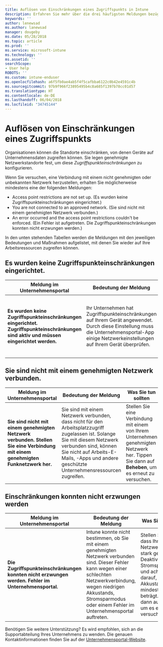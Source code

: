 ```yaml
---
title: Auflösen von Einschränkungen eines Zugriffspunkts in Intune
description: Erfahren Sie mehr über die drei häufigsten Meldungen bezüglich Intune-Einschränkungsrichtlinien für Zugriffspunkte und wie Sie diese beheben können.
keywords: ''
author: lenewsad
ms.author: lanewsad
manager: dougeby
ms.date: 05/28/2018
ms.topic: article
ms.prod: ''
ms.service: microsoft-intune
ms.technology: ''
ms.assetid: ''
searchScope:
- User help
ROBOTS: ''
ms.custom: intune-enduser
ms.openlocfilehash: a6f5fb0ae4ab5f4f5cafbba6122c0b42e4591c4b
ms.sourcegitcommit: 97b9f966f23895495b4c8a685f1397b78cc01d57
ms.translationtype: HT
ms.contentlocale: de-DE
ms.lasthandoff: 06/04/2018
ms.locfileid: "34745144"
---
```

# <a name="resolve-access-point-restrictions"></a>Auflösen von Einschränkungen eines Zugriffspunkts

Organisationen können die Standorte einschränken, von denen Geräte auf Unternehmensdaten zugreifen können.
Sie legen genehmigte Netzwerkstandorte fest, um diese *Zugriffspunkteinschränkungen* zu konfigurieren.  

Wenn Sie versuchen, eine Verbindung mit einem nicht genehmigten oder unbekannten Netzwerk herzustellen, erhalten Sie möglicherweise mindestens eine der folgenden Meldungen:

* Access point restrictions are not set up. (Es wurden keine Zugriffspunkteinschränkungen eingerichtet.)
* You are not connected to an approved network. (Sie sind nicht mit einem genehmigten Netzwerk verbunden.)
* An error occurred and the access point restrictions couldn't be enforced. (Ein Fehler ist aufgetreten. Die Zugriffspunkteinschränkungen konnten nicht erzwungen werden.)

 In den unten stehenden Tabellen werden die Meldungen mit den jeweiligen Bedeutungen und Maßnahmen aufgelistet, mit denen Sie wieder auf Ihre Arbeitsressourcen zugreifen können.

## <a name="access-point-restrictions-not-set-up"></a>Es wurden keine Zugriffspunkteinschränkungen eingerichtet.  
| Meldung im Unternehmensportal | Bedeutung der Meldung | Was Sie tun sollten                                                               
|------------------------|--------------------------|--------------------------|
| **Es wurden keine Zugriffspunkteinschränkungen eingerichtet. Zugriffspunkteinschränkungen sind aktiv und müssen eingerichtet werden.** | Ihr Unternehmen hat Zugriffspunkteinschränkungen auf Ihrem Gerät angewendet. Durch diese Einstellung muss die Unternehmensportal-App einige Netzwerkeinstellungen auf Ihrem Gerät überprüfen. | Tippen Sie auf **Resolve** (Beheben). Die Unternehmensportal-App überprüft, ob Sie mit einem vom Unternehmen genehmigten Netzwerk verbunden sind. |

## <a name="not-connected-to-an-approved-network"></a>Sie sind nicht mit einem genehmigten Netzwerk verbunden.  

| Meldung im Unternehmensportal | Bedeutung der Meldung | Was Sie tun sollten                                                                   
|------------------------|-----------------------------------|--------------------------|
| **Sie sind nicht mit einem genehmigten Netzwerk verbunden. Stellen Sie eine Verbindung mit einem genehmigten Funknetzwerk her.** | Sie sind mit einem Netzwerk verbunden, dass nicht für den Arbeitsplatzzugriff zugelassen ist. Solange Sie mit diesem Netzwerk verbunden sind, können Sie nicht auf Arbeits-E-Mails, -Apps und andere geschützte Unternehmensressourcen zugreifen. | Stellen Sie eine Verbindung mit einem von Ihrem Unternehmen genehmigten Netzwerk her. Tippen Sie dann auf **Beheben**, um es erneut zu versuchen. |

## <a name="restrictions-couldnt-be-enforced"></a>Einschränkungen konnten nicht erzwungen werden  

| Meldung im Unternehmensportal | Bedeutung der Meldung | Was Sie tun sollten                                                                      
|------------------------|-----------------------------------|--------------------------|
| **Die Zugriffspunkteinschränkungen konnten nicht erzwungen werden. Fehler im Unternehmensportal.** | Intune konnte nicht bestimmen, ob Sie mit einem genehmigten Netzwerk verbunden sind. Dieser Fehler kann wegen einer schlechten Netzwerkverbindung, wegen niedrigen Akkustands, Stromsparmodus oder einem Fehler im Unternehmensportal auftreten. | Stellen Sie sicher, dass Ihre Netzwerkverbindung stark genug ist. Deaktivieren Sie den Stromsparmodus, und achten Sie darauf, dass Ihr Akkustand mindestens 30 % beträgt. Tippen Sie dann auf **Beheben**, um es erneut zu versuchen. 

Benötigen Sie weitere Unterstützung? Es wird empfohlen, sich an die Supportabteilung Ihres Unternehmens zu wenden. Die genauen Kontaktinformationen finden Sie auf der [Unternehmensportal-Website](https://portal.manage.microsoft.com/#HelpDeskDialog).
